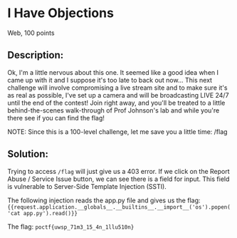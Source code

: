# I Have Objections
Web, 100 points

## Description:
Ok, I'm a little nervous about this one. It seemed like a good idea when I came up with it and I suppose it's too late to back out now... This next challenge will involve compromising a live stream site and to make sure it's as real as possible, I've set up a camera and will be broadcasting LIVE 24/7 until the end of the contest! Join right away, and you'll be treated to a little behind-the-scenes walk-through of Prof Johnson's lab and while you're there see if you can find the flag!

NOTE: Since this is a 100-level challenge, let me save you a little time: /flag

## Solution:

Trying to access ``/flag`` will just give us a 403 error. If we click on the Report Abuse / Service Issue button, we can see there is a field for input. This field is vulnerable to Server-Side Template Injection (SSTI).

The following injection reads the app.py file and gives us the flag:
 ``{{request.application.__globals__.__builtins__.__import__('os').popen('cat app.py').read()}}``


The flag: ``poctf{uwsp_71m3_15_4n_1llu510n}``